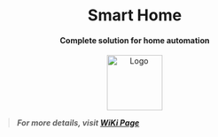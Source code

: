 <h1 align="center">Smart Home</h1>
<h4 align="center">Complete solution for home automation</h4>

<p align="center">
    <a href="https://erratums.com"><img alt="Logo" src="https://raw.githubusercontent.com/ajumalp/Smart-Home/master/Other/Images/Logo/erratums%20128x128.png" width="100"></a>
</p>

> **_For more details, visit [WiKi Page](https://github.com/ajumalp/Smart-Home/wiki)_**    
